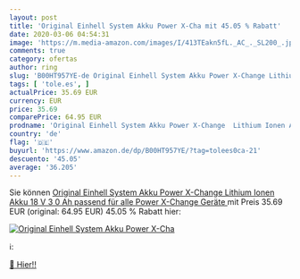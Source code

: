 ```yaml
---
layout: post
title: 'Original Einhell System Akku Power X-Cha mit 45.05 % Rabatt'
date: 2020-03-06 04:54:31
image: 'https://m.media-amazon.com/images/I/413TEakn5fL._AC_._SL200_.jpg'
comments: true
category: ofertas
author: ring
slug: 'B00HT957YE-de Original Einhell System Akku Power X-Change Lithium Ionen...'
tags: [ 'tole.es', ]
actualPrice: 35.69 EUR
currency: EUR
price: 35.69
comparePrice: 64.95 EUR
prodname: 'Original Einhell System Akku Power X-Change  Lithium Ionen Akku  18 V  3 0 Ah  passend für alle Power X-Change Geräte '
country: 'de'
flag: '🇩🇪'
buyurl: 'https://www.amazon.de/dp/B00HT957YE/?tag=tolees0ca-21'
descuento: '45.05'
average: '36.205'
---
```


Sie können [Original Einhell System Akku Power X-Change  Lithium Ionen Akku  18 V  3 0 Ah  passend für alle Power X-Change Geräte ](https://www.amazon.de/dp/B00HT957YE/?tag=tolees0ca-21) mit Preis 35.69 EUR (original: 64.95 EUR) 45.05 % Rabatt hier:

[![Original Einhell System Akku Power X-Cha](https://m.media-amazon.com/images/I/413TEakn5fL._AC_._SL200_.jpg)](https://www.amazon.de/dp/B00HT957YE/?tag=tolees0ca-21)

ℹ️:


[🛒 Hier!!](https://www.amazon.de/dp/B00HT957YE/?tag=tolees0ca-21)
